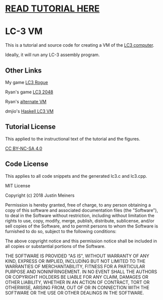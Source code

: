 # [READ TUTORIAL HERE](https://justinmeiners.github.io/lc3-vm/)

# LC-3 VM

This is a tutorial and source code for creating a VM of the  [LC3 computer](https://en.wikipedia.org/wiki/LC-3). 

Ideally, it will run any LC-3 assembly program.

## Other Links

My game [LC3 Rogue](https://github.com/justinmeiners/lc3-rogue)

Ryan's game [LC3 2048](https://github.com/rpendleton/lc3-2048)

Ryan's [alternate VM](https://github.com/rpendleton/c-lc3sim)

dmjio's [Haskell LC3 VM](https://github.com/dmjio/LC3)

## Tutorial License

This applied to the instructional text of the tutorial and the figures.

[CC BY-NC-SA 4.0](http://creativecommons.org/licenses/by-nc-sa/4.0/")

## Code License

This applies to all code snippets and the generated lc3.c and lc3.cpp.

MIT License

Copyright (c) 2018 Justin Meiners

Permission is hereby granted, free of charge, to any person obtaining a copy of this software and associated documentation files (the "Software"), to deal in the Software without restriction, including without limitation the rights to use, copy, modify, merge, publish, distribute, sublicense, and/or sell copies of the Software, and to permit persons to whom the Software is furnished to do so, subject to the following conditions:

The above copyright notice and this permission notice shall be included in all copies or substantial portions of the Software.

THE SOFTWARE IS PROVIDED "AS IS", WITHOUT WARRANTY OF ANY KIND, EXPRESS OR IMPLIED, INCLUDING BUT NOT LIMITED TO THE WARRANTIES OF MERCHANTABILITY, FITNESS FOR A PARTICULAR PURPOSE AND NONINFRINGEMENT. IN NO EVENT SHALL THE AUTHORS OR COPYRIGHT HOLDERS BE LIABLE FOR ANY CLAIM, DAMAGES OR OTHER LIABILITY, WHETHER IN AN ACTION OF CONTRACT, TORT OR OTHERWISE, ARISING FROM, OUT OF OR IN CONNECTION WITH THE SOFTWARE OR THE USE OR OTHER DEALINGS IN THE SOFTWARE.


